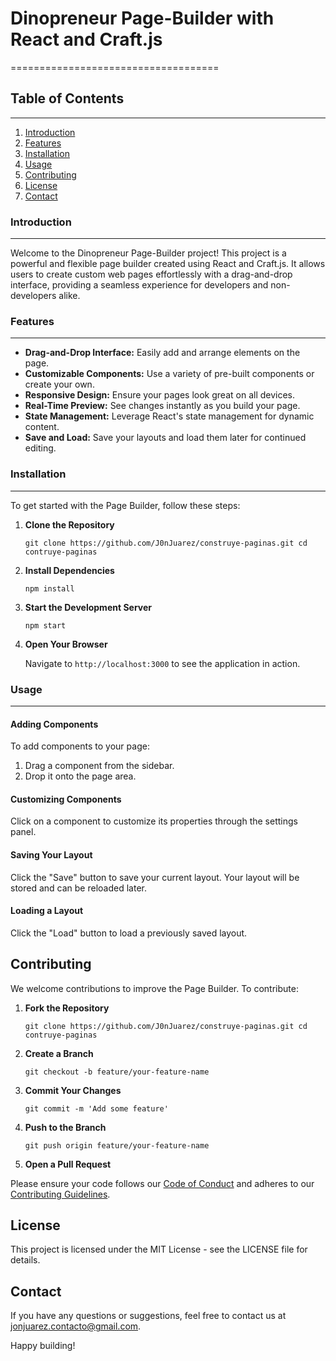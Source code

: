 # Dinopreneur Page-Builder with React and Craft.js
====================================

## Table of Contents
-----------------

1.  [Introduction](#introduction)
2.  [Features](#features)
3.  [Installation](#installation)
4.  [Usage](#usage)
5.  [Contributing](#contributing)
6.  [License](#license)
7.  [Contact](#contact)

### Introduction
------------

Welcome to the Dinopreneur Page-Builder project! This project is a powerful and flexible page builder created using React and Craft.js. It allows users to create custom web pages effortlessly with a drag-and-drop interface, providing a seamless experience for developers and non-developers alike.

### Features
--------

-   **Drag-and-Drop Interface:** Easily add and arrange elements on the page.
-   **Customizable Components:** Use a variety of pre-built components or create your own.
-   **Responsive Design:** Ensure your pages look great on all devices.
-   **Real-Time Preview:** See changes instantly as you build your page.
-   **State Management:** Leverage React's state management for dynamic content.
-   **Save and Load:** Save your layouts and load them later for continued editing.

### Installation
------------

To get started with the Page Builder, follow these steps:

1.  **Clone the Repository**

    `git clone https://github.com/J0nJuarez/construye-paginas.git
    cd contruye-paginas`

2.  **Install Dependencies**

    `npm install`

3.  **Start the Development Server** 

    `npm start`

4.  **Open Your Browser** 

    Navigate to `http://localhost:3000` to see the application in action.

### Usage
-----

#### Adding Components

To add components to your page:

1.  Drag a component from the sidebar.
2.  Drop it onto the page area.

#### Customizing Components

Click on a component to customize its properties through the settings panel.

#### Saving Your Layout

Click the "Save" button to save your current layout. Your layout will be stored and can be reloaded later.

#### Loading a Layout

Click the "Load" button to load a previously saved layout.

Contributing
------------

We welcome contributions to improve the Page Builder. To contribute:

1.  **Fork the Repository**

    `git clone https://github.com/J0nJuarez/construye-paginas.git
    cd contruye-paginas`

2.  **Create a Branch**

    `git checkout -b feature/your-feature-name`

3.  **Commit Your Changes**

    `git commit -m 'Add some feature'`

4.  **Push to the Branch**

    `git push origin feature/your-feature-name`

5.  **Open a Pull Request**

Please ensure your code follows our [Code of Conduct](CODE_OF_CONDUCT.md) and adheres to our [Contributing Guidelines](CONTRIBUTING.md).

License
-------

This project is licensed under the MIT License - see the LICENSE file for details.

Contact
-------

If you have any questions or suggestions, feel free to contact us at jonjuarez.contacto@gmail.com.

Happy building!